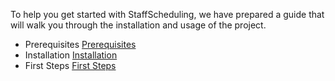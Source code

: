 To help you get started with StaffScheduling, we have prepared a guide that will walk you through the installation and usage of the project.

- Prerequisites [Prerequisites](/getting-started/prerequisites)
- Installation [Installation](/getting-started/installation)
- First Steps [First Steps](/getting-started/first-steps)
